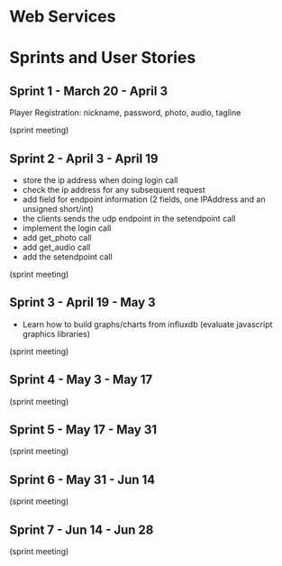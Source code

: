 # Web Services

# Sprints and User Stories

Sprint 1 - March 20 - April 3
-

Player Registration: nickname, password, photo, audio, tagline

(sprint meeting)


Sprint 2 - April 3 - April 19
-

* store the ip address when doing login call
* check the ip address for any subsequent request
* add field for endpoint information (2 fields, one IPAddress and an unsigned short/int)
* the clients sends the udp endpoint in the setendpoint call
* implement the login call
* add get_photo call
* add get_audio call
* add the setendpoint call

(sprint meeting)

Sprint 3 - April 19 - May 3
- 

* Learn how to build graphs/charts from influxdb (evaluate javascript graphics libraries)

(sprint meeting)

Sprint 4 - May 3 - May 17
-

(sprint meeting)

Sprint 5 - May 17 - May 31
-

(sprint meeting)

Sprint 6 - May 31 - Jun 14 
-

(sprint meeting)

Sprint 7 - Jun 14 - Jun 28
-

(sprint meeting)
